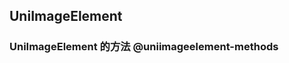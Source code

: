 ## UniImageElement

<!-- CUSTOMTYPEJSON.UniImageElement.description -->

<!-- CUSTOMTYPEJSON.UniImageElement.extends -->

<!-- CUSTOMTYPEJSON.UniImageElement.param -->



<!-- CUSTOMTYPEJSON.UniImageElement.compatibility -->

<!-- CUSTOMTYPEJSON.UniImageElement.example -->

### UniImageElement 的方法 @uniimageelement-methods
<!-- CUSTOMTYPEJSON.UniImageElement.methods.onload.name -->

<!-- CUSTOMTYPEJSON.UniImageElement.methods.onload.description -->

<!-- CUSTOMTYPEJSON.UniImageElement.methods.onload.compatibility -->

<!-- CUSTOMTYPEJSON.UniImageElement.methods.onload.param -->

<!-- CUSTOMTYPEJSON.UniImageElement.methods.onload.returnValue -->

<!-- CUSTOMTYPEJSON.UniImageElement.methods.onload.tutorial -->

